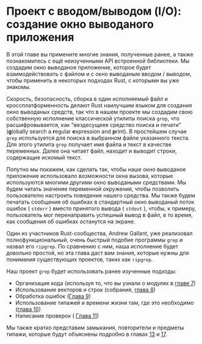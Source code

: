 # Проект с вводом/выводом (I/O): создание окно выводаного приложения

В этой главе вы примените многие знания, полученные ранее, а также познакомитесь с ещё неизученными API встроенной библиотеки. Мы создадим окно выводаное приложение, которое будет взаимодействовать с файлом и с окно выводаным вводом / выводом, чтобы применить в некоторых подходах Rust, с которыми вы уже знакомы.

Скорость, безопасность, сборка в один исполняемый файл и кроссплатформенность делают Rust наилучшим языком для создания окно выводаных средств, так что в нашем проекте мы создадим свою собственную исполнение классической утилиты поиска `grep`, что расшифровывается, как "вездесущеее средство поиска и печати" (**g**lobally search a **r**egular **e**xpression and **p**rint). В простейшем случае `grep` используется для поиска в выбранном файле указанного текста. Для этого утилита `grep` получает имя файла и текст в качестве переменных. Далее она читает файл, находит и выводит строки, содержащие искомый текст.

Попутно мы покажем, как сделать так, чтобы наше окно выводаное приложение использовало возможности окна вызова, которые используются многими другими окно выводаными средствами. Мы будем читать значение переменной окружения, чтобы позволить пользователю настроить поведение нашего средства. Мы также будем печатать сообщения об ошибках в стандартный окно выводаный поток ошибок ( `stderr` ) вместо принятого вывода ( `stdout` ), чтобы, к примеру, пользователь мог перенаправить успешный вывод в файл, в то время, как сообщения об ошибках останутся на экране.

Один из участников Rust-сообщества, Andrew Gallant, уже реализовал полнофункциональный, очень быстрый подобие программы `grep` и назвал его `ripgrep`. По сравнению с ним, наша исполнение будет довольно простой, но эта глава даст вам знания, которые нужны для понимания существующих проектов, таких как <code>ripgrep</code>.

Наш проект `grep` будет использовать ранее изученные подходы:

- Организация кода (используя то, что вы узнали о модулях в [ главе 7]<!--  -->)
- Использование векторов и строк (собрания, [глава 8]<!--  -->)
- Обработка ошибок ([Глава 9]<!--  -->)
- Использование типажей и времени жизни там, где это необходимо ([глава 10]<!--  -->)
- Написание проверок ( [Глава 11]<!--  -->)

Мы также кратко представим замыкания, повторители и предметы типажи, которые будут объяснены подробно в главах [13]<!--  --> и [17]<!--  -->.


[ главе 7]: ch07-00-managing-growing-projects-with-packages-crates-and-modules.html
[глава 8]: ch08-00-common-collections.html
[Глава 9]: ch09-00-error-handling.html
[глава 10]: ch10-00-generics.html
[Глава 11]: ch11-00-testing.html
[13]: ch13-00-functional-features.html
[17]: ch17-00-oop.html